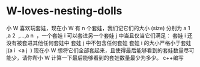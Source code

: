 # W-loves-nesting-dolls
小 W 喜欢玩套娃，现在小 W 有 n 个套娃，我们记它们的大小 (size) 分别为 a  1 ​  ,a  2 ​  ,...,a  n ​  ，一个套娃 i 可以套进另一个套娃 j 中当且仅当它们满足：  套娃 i 还没有被套进其他任何套娃中 套娃 j 中不包含任何套娃 套娃 i 的大小严格小于套娃 j(a  i ​  &lt;a  j ​  ) 现在小 W 想将它们全部套起来，且使得最后能够看到的套娃数量尽可能少，请你帮小 W 计算一下最后能够看到的套娃数量最少为多少。
c++编写
